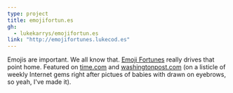 ```yaml
---
type: project
title: emojifortun.es
gh:
  - lukekarrys/emojifortun.es
link: "http://emojifortunes.lukecod.es"
---
```


Emojis are important. We all know that. [Emoji Fortunes](http://emojifortunes.lukecod.es) really drives that point home. Featured on [time.com](http://time.com/99827/emoji-fortune-cookies/) and [washingtonpost.com](http://www.washingtonpost.com/news/the-intersect/wp/2014/05/17/25-internet-gems-you-mightve-missed-this-week/) (on a listicle of weekly Internet gems right after pictues of babies with drawn on eyebrows, so yeah, I've made it).
